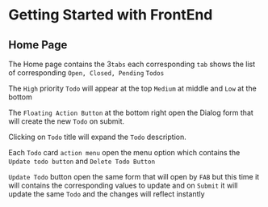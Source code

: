 # Getting Started with FrontEnd

## Home Page

The Home page contains the 3`tabs` each corresponding `tab` shows the list of corresponding `Open, Closed, Pending` `Todos`

The `High` priority `Todo` will appear at the top `Medium` at middle and `Low` at the bottom

The `Floating Action Button` at the bottom right open the Dialog form that will create the new `Todo` on submit.

Clicking on `Todo` title will expand the `Todo` description.

Each `Todo` card `action menu` open the menu option which contains the `Update todo button` and `Delete Todo Button`

`Update Todo` button open the same form that will open by `FAB` but this time it will contains the corresponding values to update and on `Submit` it will update the same `Todo` and the changes will reflect instantly

